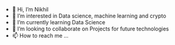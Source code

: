 - 👋 Hi, I’m Nikhil
- 👀 I’m interested in Data science, machine learning and crypto
- 🌱 I’m currently learning Data Science
- 💞️ I’m looking to collaborate on Projects for future technologies
- 📫 How to reach me ...

<!---
nikhil-js/nikhil-js is a ✨ special ✨ repository because its `README.md` (this file) appears on your GitHub profile.
You can click the Preview link to take a look at your changes.
--->

